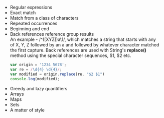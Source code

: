 * Regular expressions
* Exact match
* Match from a class of characters
* Repeated occurrences
* Beginning and end
* Back references
  reference group results  
  An example - /^([XYZ])a\1/, which matches a string that starts with any of X, Y, Z followed by an a and followed by whatever character matched the first capture.
  Back references are used with String's **replace()** method using the special character sequences, $1, $2 etc.
  ```Javascript
  var origin = '1234 5678';
  var re = /\d{4} \d{4}/;
  var modified = origin.replace(re, "$2 $1")
  console.log(modified);
  ```
* Greedy and lazy quantifiers
* Arrays
* Maps
* Sets
* A matter of style
